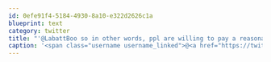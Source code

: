```yaml
---
id: 0efe91f4-5184-4930-8a10-e322d2626c1a
blueprint: text
category: twitter
title: "'@LabattBoo so in other words, ppl are willing to pay a reasonable monthly fee for access to music.Hey recording industry, are you listening?"
caption: '<span class="username username_linked">@<a href="https://twitter.com/LabattBoo" title="b o o l o g i c">LabattBoo</a></span> so in other words, ppl are willing to pay a reasonable monthly fee for access to music.Hey recording industry, are you listening?'
---
```

